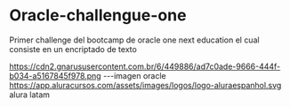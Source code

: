 # Oracle-challengue-one
Primer challenge del bootcamp de oracle one next education el cual consiste en un encriptado de texto


https://cdn2.gnarususercontent.com.br/6/449886/ad7c0ade-9666-444f-b034-a5167845f978.png  ---imagen oracle
https://app.aluracursos.com/assets/images/logos/logo-aluraespanhol.svg  alura latam
